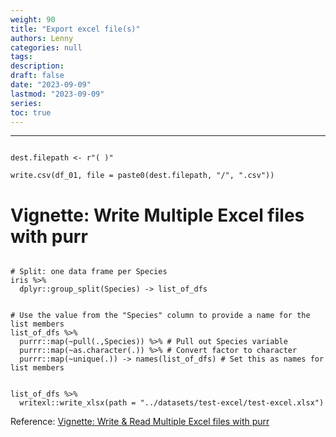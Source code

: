 ```yaml
---
weight: 90
title: "Export excel file(s)"
authors: Lenny
categories: null
tags: 
description: 
draft: false
date: "2023-09-09"
lastmod: "2023-09-09"
series:
toc: true
---
```



<!--more-->
---

```

dest.filepath <- r"( )"

write.csv(df_01, file = paste0(dest.filepath, "/", ".csv"))

```


# Vignette: Write Multiple Excel files with purr

```

# Split: one data frame per Species
iris %>%
  dplyr::group_split(Species) -> list_of_dfs

```

```

# Use the value from the "Species" column to provide a name for the list members
list_of_dfs %>%
  purrr::map(~pull(.,Species)) %>% # Pull out Species variable
  purrr::map(~as.character(.)) %>% # Convert factor to character
  purrr::map(~unique(.)) -> names(list_of_dfs) # Set this as names for list members

```

```

list_of_dfs %>%
  writexl::write_xlsx(path = "../datasets/test-excel/test-excel.xlsx")

```

Reference: <a href = "https://martinctc.github.io/blog/vignette-write-and-read-multiple-excel-files-with-purrr/" target="_blank" rel="noopener noreferrer">Vignette: Write & Read Multiple Excel files with purr</a>
